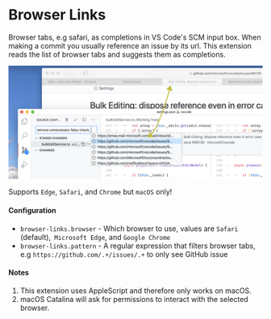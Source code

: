 # Browser Links

Browser tabs, e.g safari, as completions in VS Code's SCM input box. When making a commit you usually reference an issue by its url. This extension reads the list of browser tabs and suggests them as completions.

![Sample](https://raw.githubusercontent.com/jrieken/vscode-browser-links/master/sample.png)


Supports `Edge`, `Safari`, and `Chrome` but `macOS` only!


#### Configuration

* `browser-links.browser` - Which browser to use, values are `Safari` (default),` Microsoft Edge`, and `Google Chrome`
* `browser-links.pattern` - A regular expression that filters browser tabs, e.g `https://github.com/.+/issues/.+` to only see GitHub issue


#### Notes

1. This extension uses AppleScript and therefore only works on macOS.
1. macOS Catalina will ask for permissions to interact with the selected browser.
